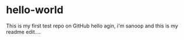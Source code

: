 # hello-world
This is my first test repo on GitHub
hello agin, i'm sanoop and this is my readme edit....
